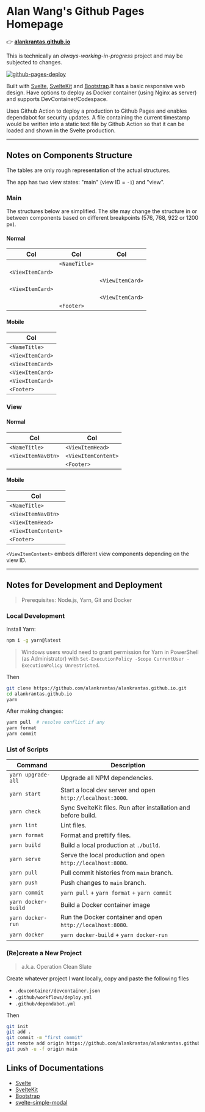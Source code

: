 # Alan Wang's Github Pages Homepage

👉 [**alankrantas.github.io**](https://alankrantas.github.io/)

This is technically an _always-working-in-progress_ project and may be subjected to changes.

[![github-pages-deploy](https://github.com/alankrantas/alankrantas.github.io/actions/workflows/github-pages-deploy.yml/badge.svg)](https://github.com/alankrantas/alankrantas.github.io/actions/workflows/github-pages-deploy.yml)

Built with [Svelte](https://svelte.dev/docs), [SvelteKit](https://kit.svelte.dev/docs/introduction) and [Bootstrap](https://getbootstrap.com/docs/5.3/getting-started/introduction/).It has a basic responsive web design. Have options to deploy as Docker container (using Nginx as server) and supports DevContainer/Codespace.

Uses Github Action to deploy a production to Github Pages and enables dependabot for security updates. A file containing the current timestamp would be written into a static text file by Github Action so that it can be loaded and shown in the Svelte production.

---

## Notes on Components Structure

The tables are only rough representation of the actual structures.

The app has two view states: "main" (view ID = `-1`) and "view".

### Main

The structures below are simplified. The site may change the structure in or between components based on different breakpoints (576, 768, 922 or 1200 px).

#### Normal

| Col              | Col           | Col              |
| ---------------- | ------------- | ---------------- |
|                  | `<NameTitle>` |                  |
| `<ViewItemCard>` |               |                  |
|                  |               | `<ViewItemCard>` |
| `<ViewItemCard>` |               |                  |
|                  |               | `<ViewItemCard>` |
|                  | `<Footer>`    |                  |

#### Mobile

| Col              |
| ---------------- |
| `<NameTitle>`    |
| `<ViewItemCard>` |
| `<ViewItemCard>` |
| `<ViewItemCard>` |
| `<ViewItemCard>` |
| `<Footer>`       |

### View

#### Normal

| Col                | Col                 |
| ------------------ | ------------------- |
| `<NameTitle>`      | `<ViewItemHead>`    |
| `<ViewItemNavBtn>` | `<ViewItemContent>` |
|                    | `<Footer>`          |

#### Mobile

| Col                 |
| ------------------- |
| `<NameTitle>`       |
| `<ViewItemNavBtn>`  |
| `<ViewItemHead>`    |
| `<ViewItemContent>` |
| `<Footer>`          |

`<ViewItemContent>` embeds different view components depending on the view ID.

---

## Notes for Development and Deployment

> Prerequisites: Node.js, Yarn, Git and Docker

### Local Development

Install Yarn:

```bash
npm i -g yarn@latest
```

> Windows users would need to grant permission for Yarn in PowerShell (as Administrator) with `Set-ExecutionPolicy -Scope CurrentUser -ExecutionPolicy Unrestricted`.

Then

```bash
git clone https://github.com/alankrantas/alankrantas.github.io.git
cd alankrantas.github.io
yarn
```

After making changes:

```bash
yarn pull  # resolve conflict if any
yarn format
yarn commit
```

### List of Scripts

| Command             | Description                                                    |
| ------------------- | -------------------------------------------------------------- |
| `yarn upgrade-all`  | Upgrade all NPM dependencies.                                  |
| `yarn start`        | Start a local dev server and open `http://localhost:3000`.     |
| `yarn check`        | Sync SvelteKit files. Run after installation and before build. |
| `yarn lint`         | Lint files.                                                    |
| `yarn format`       | Format and prettify files.                                     |
| `yarn build`        | Build a local production at `./build`.                         |
| `yarn serve`        | Serve the local production and open `http://localhost:8080`.   |
| `yarn pull`         | Pull commit histories from `main` branch.                      |
| `yarn push`         | Push changes to `main` branch.                                 |
| `yarn commit`       | `yarn pull` + `yarn format` + `yarn commit`                    |
| `yarn docker-build` | Build a Docker container image                                 |
| `yarn docker-run`   | Run the Docker container and open `http://localhost:8080`.     |
| `yarn docker`       | `yarn docker-build` + `yarn docker-run`                        |

### (Re)create a New Project

> a.k.a. Operation Clean Slate

Create whatever project I want locally, copy and paste the following files

- `.devcontainer/devcontainer.json`
- `.github/workflows/deploy.yml`
- `.github/dependabot.yml`

Then

```bash
git init
git add .
git commit -m "first commit"
git remote add origin https://github.com/alankrantas/alankrantas.github.io.git
git push -u -f origin main
```

## Links of Documentations

- [Svelte](https://svelte.dev/docs)
- [SvelteKit](https://kit.svelte.dev/docs/introduction)
- [Bootstrap](https://getbootstrap.com/docs/5.3/getting-started/introduction/)
- [svelte-simple-modal](https://github.com/flekschas/svelte-simple-modal#api)
